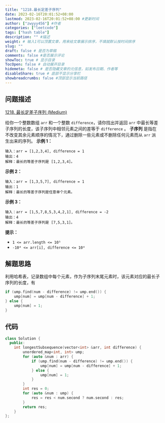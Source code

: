 ```yaml
---
title: "1218.最长定差子序列"
date: 2023-02-16T20:01:52+08:00
lastmod: 2023-02-16T20:01:52+08:00 #更新时间
author: ["zwyyy456"] #作者
categories: ["leetcode"]
tags: ["hash table"]
description: "" #描述
weight: # 输入1可以顶置文章，用来给文章展示排序，不填就默认按时间排序
slug: ""
draft: false # 是否为草稿
comments: false #是否展示评论
showToc: true # 显示目录
TocOpen: false # 自动展开目录
hidemeta: false # 是否隐藏文章的元信息，如发布日期、作者等
disableShare: true # 底部不显示分享栏
showbreadcrumbs: false #顶部显示当前路径
---
```

## 问题描述
[1218. 最长定差子序列 (Medium)](https://leetcode.cn/problems/longest-arithmetic-subsequence-of-given-difference/
)

给你一个整数数组 `arr` 和一个整数 `difference`，请你找出并返回 `arr`
中最长等差子序列的长度，该子序列中相邻元素之间的差等于 `difference` 。
**子序列** 是指在不改变其余元素顺序的情况下，通过删除一些元素或不删除任何元素而从 `arr` 派生出来的序列。
**示例 1：**
```
输入：arr = [1,2,3,4], difference = 1
输出：4
解释：最长的等差子序列是 [1,2,3,4]。
```
**示例 2：**
```
输入：arr = [1,3,5,7], difference = 1
输出：1
解释：最长的等差子序列是任意单个元素。
```
**示例 3：**
```
输入：arr = [1,5,7,8,5,3,4,2,1], difference = -2
输出：4
解释：最长的等差子序列是 [7,5,3,1]。
```
**提示：**
- `1 <= arr.length <= 10⁵`
- `-10⁴ <= arr[i], difference <= 10⁴`

## 解题思路
利用哈希表，记录数组中每个元素，作为子序列末尾元素时，该元素对应的最长子序列的长度，有

```cpp
if (ump.find(num - difference) != ump.end()) {
    ump[num] = ump[num - difference] + 1;
} else {
    ump[num] = 1;
}
```

## 代码
```cpp
class Solution {
  public:
    int longestSubsequence(vector<int> &arr, int difference) {
        unordered_map<int, int> ump;
        for (auto &num : arr) {
            if (ump.find(num - difference) != ump.end()) {
                ump[num] = ump[num - difference] + 1;
            } else {
                ump[num] = 1;
            }
        }
        int res = 0;
        for (auto &num : ump) {
            res = res < num.second ? num.second : res;
        }
        return res;
    }
};
```
